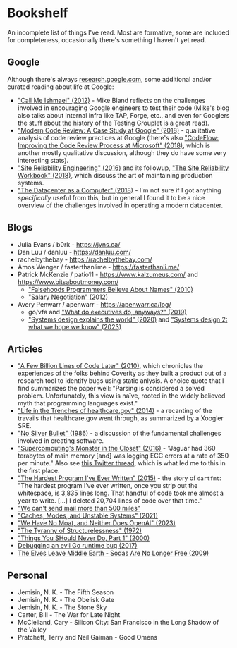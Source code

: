 # Bookshelf

An incomplete list of things I've read. Most are formative, some are included for completeness, occasionally there's something I haven't yet read.

## Google 

Although there's always [research.google.com](research.google.com), some additional and/or curated reading about life at Google:

* ["Call Me Ishmael" (2012)](https://mike-bland.com/2012/08/10/call-me-ishmael.html) - Mike Bland reflects on the challenges involved in encouraging Google engineers to test their code (Mike's blog also talks about internal infra like TAP, Forge, etc., and even for Googlers the stuff about the history of the Testing Grouplet is a great read).
* ["Modern Code Review: A Case Study at Google" (2018)](https://sback.it/publications/icse2018seip.pdf) - qualitative analysis of code review practices at Google (there's also ["CodeFlow: Improving the Code Review Process at Microsoft" (2018)](https://queue.acm.org/detail.cfm?id=3292420), which is another mostly qualitative discussion, although they do have some very interesting stats).
* ["Site Reliability Engineering" (2016)](https://landing.google.com/sre/sre-book/toc/index.html) and its followup, ["The Site Reliability Workbook" (2018)](https://landing.google.com/sre/workbook/toc/), which discuss the art of maintaining production systems.
* ["The Datacenter as a Computer" (2018)](https://www.morganclaypool.com/doi/pdf/10.2200/S00874ED3V01Y201809CAC046) - I'm not sure if I got anything *specifically* useful from this, but in general I found it to be a nice overview of the challenges involved in operating a modern datacenter.

## Blogs

* Julia Evans / b0rk - https://jvns.ca/
* Dan Luu / danluu - https://danluu.com/
* rachelbythebay - https://rachelbythebay.com/
* Amos Wenger / fasterthanlime - https://fasterthanli.me/
* Patrick McKenzie / patio11 - https://www.kalzumeus.com/ and https://www.bitsaboutmoney.com/
  * ["Falsehoods Programmers Believe About Names" (2010)](https://www.kalzumeus.com/2010/06/17/falsehoods-programmers-believe-about-names/)
  * ["Salary Negotiation" (2012)](https://www.kalzumeus.com/2012/01/23/salary-negotiation/)
* Avery Penwarr / apenwarr - https://apenwarr.ca/log/
  * go/vfa and ["What do executives do, anyways?" (2019)](https://apenwarr.ca/log/20190926)
  * ["Systems design explains the world" (2020)](https://apenwarr.ca/log/20201227) and ["Systems design 2: what we hope we know" (2023)](https://apenwarr.ca/log/20230415)

## Articles

* ["A Few Billion Lines of Code Later" (2010)](https://m-cacm.acm.org/magazines/2010/2/69354-a-few-billion-lines-of-code-later/fulltext), which chronicles the experiences of the folks behind Coverity as they built a product out of a research tool to identify bugs using static anlysis. A choice quote that I find summarizes the paper well: "Parsing is considered a solved problem. Unfortunately, this view is naïve, rooted in the widely believed myth that programming languages exist."
* ["Life in the Trenches of healthcare.gov" (2014)](https://www.dotconferences.com/2014/05/robert-kennedy-life-in-the-trenches-of-healthcare-gov) - a recanting of the travails that healthcare.gov went through, as summarized by a Xoogler SRE.
* ["No Silver Bullet" (1986)](http://faculty.salisbury.edu/~xswang/Research/Papers/SERelated/no-silver-bullet.pdf) - a discussion of the fundamental challenges involved in creating software.
* ["Supercomputing's Monster in the Closet" (2016)](https://spectrum.ieee.org/computing/hardware/how-to-kill-a-supercomputer-dirty-power-cosmic-rays-and-bad-solder) - "Jaguar had 360 terabytes of main memory [and] was logging ECC errors at a rate of 350 per minute." Also see [this Twitter thread](https://twitter.com/whitequark/status/980522328151834624?s=19), which is what led me to this in the first place.
* ["The Hardest Program I've Ever Written" (2015)](http://journal.stuffwithstuff.com/2015/09/08/the-hardest-program-ive-ever-written/) - the story of `dartfmt`: "The hardest program I’ve ever written, once you strip out the whitespace, is 3,835 lines long. That handful of code took me almost a year to write. [...] I deleted 20,704 lines of code over that time."
* ["We can't send mail more than 500 miles"](https://web.mit.edu/jemorris/humor/500-miles)
* ["Caches, Modes, and Unstable Systems" (2021)](https://brooker.co.za/blog/2021/08/27/caches.html)
* ["We Have No Moat, and Neither Does OpenAI" (2023)](https://www.semianalysis.com/p/google-we-have-no-moat-and-neither)
* ["The Tyranny of Structurelessness" (1972)](https://www.jofreeman.com/joreen/tyranny.htm)
* ["Things You SHould Never Do, Part 1" (2000)](https://www.joelonsoftware.com/2000/04/06/things-you-should-never-do-part-i/)
* [Debugging an evil Go runtime bug (2017)](https://marcan.st/2017/12/debugging-an-evil-go-runtime-bug/)
* [The Elves Leave Middle Earth - Sodas Are No Longer Free (2009)](https://steveblank.com/2009/12/21/the-elves-leave-middle-earth-%E2%80%93-soda%E2%80%99s-are-no-longer-free/)

## Personal

* Jemisin, N. K. - The Fifth Season
* Jemisin, N. K. - The Obelisk Gate
* Jemisin, N. K. - The Stone Sky
* Carter, Bill - The War for Late Night
* McClelland, Cary - Silicon City: San Francisco in the Long Shadow of the Valley
* Pratchett, Terry and Neil Gaiman - Good Omens